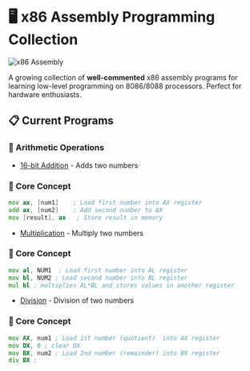# 🖥️ x86 Assembly Programming Collection

![x86 Assembly](https://img.shields.io/badge/Assembly-x86-red) 

A growing collection of **well-commented** x86 assembly programs for learning low-level programming on 8086/8088 processors. Perfect for hardware enthusiasts.

## 📋 Current Programs

### 🔢 Arithmetic Operations
- [16-bit Addition](arithmetic/addition.asm) - Adds two numbers

### 🧠 Core Concept
```asm
mov ax, [num1]    ; Load first number into AX register
add ax, [num2]    ; Add second number to AX
mov [result], ax   ; Store result in memory
```
- [Multiplication](Multiplication.asm) - Multiply two numbers

### 🧠 Core Concept
```asm
mov al, NUM1  ; Load first number into AL register
mov bl, NUM2 ; Load second number into BL register
mul bl ; multiplies AL*BL and stores values in another register 
```
- [Division](Division.asm) - Division of two numbers

### 🧠 Core Concept
```asm
mov AX, num1 ; Load 1st number (quotient)  into AX register
mov DX, 0 ; clear DX
mov BX, num2 ; Load 2nd number (remainder) into BX register
div BX ; 
